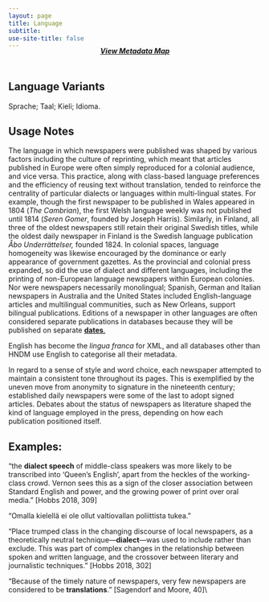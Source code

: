 ```yaml
---
layout: page
title: Language
subtitle:  
use-site-title: false
---
```


<h4 style="text-align:center;font-style:italic;margin-top:-20px;margin-bottom:50px;"><a href="../../maps/language">View Metadata Map</a></h4>

## Language Variants

Sprache; Taal; Kieli; Idioma.

## Usage Notes

The language in which newspapers were published was shaped by
various factors including the culture of reprinting, which meant that
articles published in Europe were often simply reproduced for a colonial
audience, and vice versa. This practice, along with class-based language
preferences and the efficiency of reusing text without translation,
tended to reinforce the centrality of particular dialects or languages
within multi-lingual states. For example, though the first newspaper to
be published in Wales appeared in 1804 (*The Cambrian*), the first Welsh
language weekly was not published until 1814 (*Seren Gomer*, founded by
Joseph Harris). Similarly, in Finland, all three of the oldest
newspapers still retain their original Swedish titles, while the oldest
daily newspaper in Finland is the Swedish language publication *Åbo
Underrättelser,* founded 1824. In colonial spaces, language homogeneity
was likewise encouraged by the dominance or early appearance of
government gazettes. As the provincial and colonial press expanded, so
did the use of dialect and different languages, including the printing
of non-European language newspapers within European colonies. Nor were
newspapers necessarily monolingual; Spanish, German and Italian
newspapers in Australia and the United States included English-language
articles and multilingual communities, such as New Orleans, support
bilingual publications. Editions of a newspaper in other languages are
often considered separate publications in databases because they will be
published on separate [**dates**.](../date)

English has become the *lingua franca* for XML, and all databases other
than HNDM use English to categorise all their metadata.

In regard to a sense of style and word choice, each newspaper
attempted to maintain a consistent tone throughout its pages. This is
exemplified by the uneven move from anonymity to signature in the
nineteenth century; established daily newspapers were some of the last
to adopt signed articles. Debates about the status of newspapers as
literature shaped the kind of language employed in the press, depending
on how each publication positioned itself.

## Examples:

“the **dialect speech** of middle-class speakers was more likely to
    be transcribed into ‘Queen’s English’, apart from the heckles of the
    working-class crowd. Vernon sees this as a sign of the closer
    association between Standard English and power, and the growing
    power of print over oral media.” \[Hobbs 2018, 309\]

“Omalla kielellä ei ole ollut valtiovallan poliittista tukea.”

“Place trumped class in the changing discourse of local newspapers,
    as a theoretically neutral technique—**dialect**—was used to include
    rather than exclude. This was part of complex changes in the
    relationship between spoken and written language, and the crossover
    between literary and journalistic techniques.” \[Hobbs 2018, 302\]

“Because of the timely nature of newspapers, very few newspapers are
    considered to be **translations**.” \[Sagendorf and
    Moore,
    40]\
